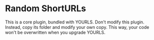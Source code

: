 Random ShortURLs
================

This is a core plugin, bundled with YOURLS. Don't modify this plugin. Instead, copy its folder and modify your own copy.
This way, your code won't be overwritten when you upgrade YOURLS.
